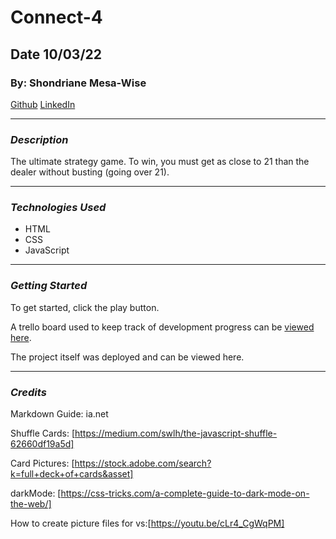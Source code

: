 # Connect-4
## Date 10/03/22
### By: Shondriane Mesa-Wise

[Github](https://github.com/shondriane)
[LinkedIn](https://www.linkedin.com/in/shondriane-mesa-wise-824038142/)

***

### ***Description***
The ultimate strategy game. To win, you must get as close to 21  than the dealer without busting (going over 21).
***

### ***Technologies Used***

* HTML
* CSS
* JavaScript

***

### ***Getting Started***
To get started, click the play button.  

A trello board used to keep track of development progress can be [viewed here](https://trello.com/b/oymK9xYN/connect-four).

The project itself was deployed and can be viewed here.

***

### ***Credits***


Markdown Guide: ia.net

Shuffle Cards: [https://medium.com/swlh/the-javascript-shuffle-62660df19a5d]

Card Pictures: [https://stock.adobe.com/search?k=full+deck+of+cards&asset]

darkMode: [https://css-tricks.com/a-complete-guide-to-dark-mode-on-the-web/]

How to create picture files for vs:[https://youtu.be/cLr4_CgWqPM]
